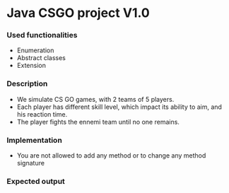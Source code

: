 # Java CSGO project V1.0

### Used functionalities

- Enumeration
- Abstract classes
- Extension

### Description
- We simulate CS GO games, with 2 teams of 5 players.
- Each player has different skill level, which impact its ability to aim, and his reaction time.
- The player fights the ennemi team until no one remains.

### Implementation
- You are not allowed to add any method or to change any method signature

### Expected output
